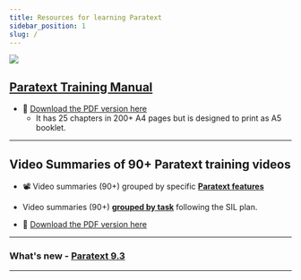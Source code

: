 ```yaml
---
title: Resources for learning Paratext 
sidebar_position: 1
slug: /
---
```


![](pathname:///img/cropped-PT9-web-banner.png)  


## [Paratext Training Manual](Training-Manual/00-Overview.md)
- :book: [Download the PDF version here](pathname:///img/Ptx-man-en.pdf)  
  - It has 25 chapters in  200+ A4 pages but is designed to print as A5 booklet.
 
   

----
## Video Summaries of 90+ Paratext training videos
-  :film_projector: Video summaries (90+) grouped by specific [**Paratext features**](Video-summaries/00-list-of-features.md)

-  Video summaries (90+)  [**grouped by task**](Video-summaries/Overview.md) following the SIL plan.
- :book: [Download the PDF version here](pathname:///img/Ptx-vidsum-en.pdf)  

----


### What's new - [Paratext 9.3](Video-summaries/00-Whats-new.md)

----
